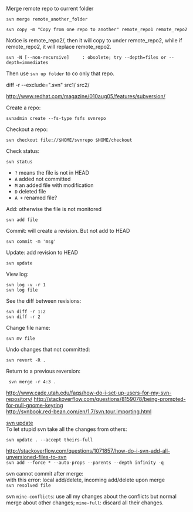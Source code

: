 
Merge remote repo to current folder
```
svn merge remote_another_folder
```

```
svn copy -m "Copy from one repo to another" remote_repo1 remote_repo2
```
Notice is remote_repo2/, then it will copy to under remote_repo2, while if remote_repo2, it will replace remote_repo2.  

```
svn -N [--non-recursive]     : obsolete; try --depth=files or --depth=immediates  
```
Then use `svn up folder` to co only that repo.  


diff -r --exclude=".svn" src1/ src2/  

http://www.redhat.com/magazine/010aug05/features/subversion/  

Create a repo: 
```
svnadmin create --fs-type fsfs svnrepo
```

Checkout a repo:  
```
svn checkout file://$HOME/svnrepo $HOME/checkout
```

Check status:  
```
svn status
```
- `?` means the file is not in HEAD
- `A` added not committed
- `M` an added file with modification
- `D` deleted file
- `A +` renamed file? 


Add: otherwise the file is not monitored 
```
svn add file
```

Commit: will create a revision. But not add to HEAD 
```
svn commit -m 'msg'
```

Update: add revision to HEAD
```
svn update
```

View log: 
```
svn log -v -r 1
svn log file
```

See the diff between revisions: 
```
svn diff -r 1:2
svn diff -r 2
```

Change file name: 
```
svn mv file 
```

Undo changes that not committed:
```
svn revert -R .
```

Return to a previous reversion: 
```
 svn merge -r 4:3 .
```

http://www.cade.utah.edu/faqs/how-do-i-set-up-users-for-my-svn-repository/
http://stackoverflow.com/questions/8159078/being-prompted-for-null-gnome-keyring  
http://svnbook.red-bean.com/en/1.7/svn.tour.importing.html  

[svn update](http://stackoverflow.com/questions/1109723/subversion-resolve-all-conflicts-quickly)  
To let stupid svn take all the changes from others:  
```
svn update . --accept theirs-full
```

http://stackoverflow.com/questions/1071857/how-do-i-svn-add-all-unversioned-files-to-svn  
`svn add --force * --auto-props --parents --depth infinity -q`



svn cannot commit after merge:  
with this error: local add/delete, incoming add/delete upon merge  
`svn resolved file`


svn `mine-conflicts`: use all my changes about the conflicts but normal merge about other changes; `mine-full`: discard all their changes.  
